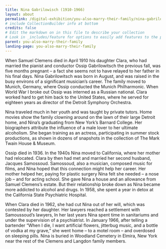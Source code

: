 ```yaml
---
title: Nina Gabrilowisch (1910-1966)
layout: about
permalink: /digital-exhibition/you-also-marry-their-family/nina-gabrilowisch.html
# include CollectionBuilder info at bottom
credits: false
# Edit the markdown on in this file to describe your collection
# Look in _includes/feature for options to easily add features to the page
parent: you-also-marry-their-family
landing-page: you-also-marry-their-family
---
```


When Samuel Clemens died in April 1910 his daughter Clara, who had married the pianist and conductor Ossip Gabrilowitsch the previous fall, was five months pregnant – a fact she seems not to have relayed to her father in his final days. Nina Gabrilowitsch was born in August, and was raised in the busy environs of a significant musician’s career. The family moved to Munich, Germany, where Ossip conducted the Munich Philharmonic. When World War I broke out Ossip was interned as a Russian national. Clara worked hard to get him back to the United States, where he served for eighteen years as director of the Detroit Symphony Orchestra.

Nina traveled much in her youth and was taught by private tutors. Home movies show the family clowning around on the lawn of their large Detroit home, and Nina’s graduating from New York’s Barnard College. Her biographers attribute the influence of a male lover to her ultimate alcoholism. She began training as an actress, participating in summer stock productions, as shown in dozens of snapshots in the collection of The Mark Twain House & Museum.

Ossip died in 1936. In the 1940s Nina moved to California, where her mother had relocated. Clara by then had met and married her second husband, Jacques Samossoud. Samossoud, also a musician, composed music for films, and Nina hoped that this connection might help her career. Her mother helped her, paying for plastic surgery Nina felt she needed – a nose job – and for acting school. She gave Nina a house and an allowance from Samuel Clemens’s estate. But their relationship broke down as Nina became more addicted to alcohol and drugs. In 1958, she spent a year in detox at the California State Psychiatric Hospital.

When Clara died in 1962, she had cut Nina out of her will, which was contested by her daughter. Her lawyers reached a settlement with Samoussoud’s lawyers, In her last years Nina spent time in sanitariums and under the supervision of a psychiatrist. In January 1966, after telling a  bartender “When I die, I want artificial flowers, jitterbug music, and a bottle of vodka at my grave,” she went home – to a motel room – and overdosed on sleeping pills. Nina is buried in Woodland Cemetery in Elmira, New York near the rest of the Clemens and Langdon family members.
